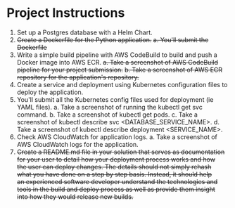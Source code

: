 # Project Instructions
1. Set up a Postgres database with a Helm Chart.
2. ~~Create a Dockerfile for the Python application.~~
    ~~a. You'll submit the Dockerfile~~
3. Write a simple build pipeline with AWS CodeBuild to build and push a Docker image into AWS ECR.
    ~~a. Take a screenshot of AWS CodeBuild pipeline for your project submission.~~
    ~~b. Take a screenshot of AWS ECR repository for the application's repository.~~
4. Create a service and deployment using Kubernetes configuration files to deploy the application.
5. You'll submit all the Kubernetes config files used for deployment (ie YAML files).
    a. Take a screenshot of running the kubectl get svc command.
    b. Take a screenshot of kubectl get pods.
    c. Take a screenshot of kubectl describe svc <DATABASE_SERVICE_NAME>.
    d. Take a screenshot of kubectl describe deployment <SERVICE_NAME>.
6. Check AWS CloudWatch for application logs.
    a. Take a screenshot of AWS CloudWatch logs for the application.
7. ~~Create a README.md file in your solution that serves as documentation~~  
   ~~for your user to detail how your deployment process works and how~~   
   ~~the user can deploy changes. The details should not simply rehash~~  
   ~~what you have done on a step by step basis. Instead, it should help~~  
   ~~an experienced software developer understand the technologies and~~  
   ~~tools in the build and deploy process as well as provide them insight~~  
   ~~into how they would release new builds.~~